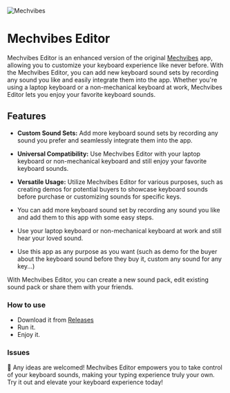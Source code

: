 ![Mechvibes](https://i.imgur.com/T6Qq5Q3.png)

# Mechvibes Editor

Mechvibes Editor is an enhanced version of the original [Mechvibes](https://github.com/hainguyents13/mechvibes) app, allowing you to customize your keyboard experience like never before. With the Mechvibes Editor, you can add new keyboard sound sets by recording any sound you like and easily integrate them into the app. Whether you're using a laptop keyboard or a non-mechanical keyboard at work, Mechvibes Editor lets you enjoy your favorite keyboard sounds.

## Features

- **Custom Sound Sets:** Add more keyboard sound sets by recording any sound you prefer and seamlessly integrate them into the app.
- **Universal Compatibility:** Use Mechvibes Editor with your laptop keyboard or non-mechanical keyboard and still enjoy your favorite keyboard sounds.
- **Versatile Usage:** Utilize Mechvibes Editor for various purposes, such as creating demos for potential buyers to showcase keyboard sounds before purchase or customizing sounds for specific keys.

  
- You can add more keyboard sound set by recording any sound you like and add them to this app with some easy steps.

- Use your laptop keyboard or non-mechanical keyboard at work and still hear your loved sound.

- Use this app as any purpose as you want (such as demo for the buyer about the keyboard sound before they buy it, custom any sound for any key...)

With Mechvibes Editor, you can create a new sound pack, edit existing sound pack or share them with your friends.

### How to use

- Download it from [Releases](https://github.com/DewanshNehra/mechvibes/releases/latest)
- Run it.
- Enjoy it.

### Issues

🤝 Any ideas are welcomed!
Mechvibes Editor empowers you to take control of your keyboard sounds, making your typing experience truly your own. Try it out and elevate your keyboard experience today!

